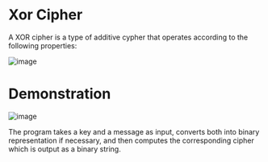 # Xor Cipher
A XOR cipher is a type of additive cypher that operates according to the following properties:

![image](https://github.com/user-attachments/assets/ab80267a-3165-46fc-976b-5f48e5237062)

# Demonstration
![image](https://github.com/user-attachments/assets/46876c1a-bb2f-4cf8-9bfa-65544e92723e)

The program takes a key and a message as input, converts both into binary representation if necessary, and then computes the corresponding cipher which is output as a binary string.

